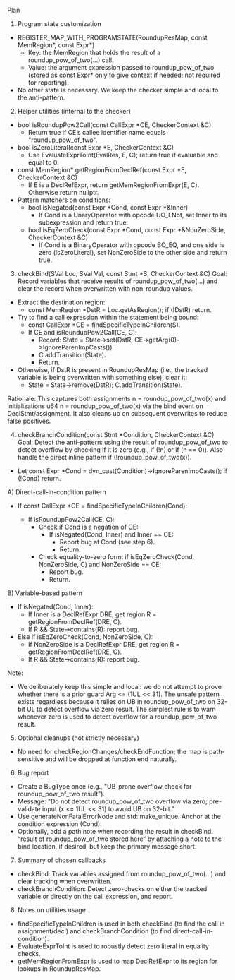 Plan

1. Program state customization
- REGISTER_MAP_WITH_PROGRAMSTATE(RoundupResMap, const MemRegion*, const Expr*)
  - Key: the MemRegion that holds the result of a roundup_pow_of_two(...) call.
  - Value: the argument expression passed to roundup_pow_of_two (stored as const Expr* only to give context if needed; not required for reporting).
- No other state is necessary. We keep the checker simple and local to the anti-pattern.

2. Helper utilities (internal to the checker)
- bool isRoundupPow2Call(const CallExpr *CE, CheckerContext &C)
  - Return true if CE’s callee identifier name equals "roundup_pow_of_two".
- bool isZeroLiteral(const Expr *E, CheckerContext &C)
  - Use EvaluateExprToInt(EvalRes, E, C); return true if evaluable and equal to 0.
- const MemRegion* getRegionFromDeclRef(const Expr *E, CheckerContext &C)
  - If E is a DeclRefExpr, return getMemRegionFromExpr(E, C). Otherwise return nullptr.
- Pattern matchers on conditions:
  - bool isNegated(const Expr *Cond, const Expr *&Inner)
    - If Cond is a UnaryOperator with opcode UO_LNot, set Inner to its subexpression and return true.
  - bool isEqZeroCheck(const Expr *Cond, const Expr *&NonZeroSide, CheckerContext &C)
    - If Cond is a BinaryOperator with opcode BO_EQ, and one side is zero (isZeroLiteral), set NonZeroSide to the other side and return true.

3. checkBind(SVal Loc, SVal Val, const Stmt *S, CheckerContext &C)
Goal: Record variables that receive results of roundup_pow_of_two(...) and clear the record when overwritten with non-roundup values.
- Extract the destination region:
  - const MemRegion *DstR = Loc.getAsRegion(); if (!DstR) return.
- Try to find a call expression within the statement being bound:
  - const CallExpr *CE = findSpecificTypeInChildren<CallExpr>(S).
  - If CE and isRoundupPow2Call(CE, C):
    - Record: State = State->set<RoundupResMap>(DstR, CE->getArg(0)->IgnoreParenImpCasts()).
    - C.addTransition(State).
    - Return.
- Otherwise, if DstR is present in RoundupResMap (i.e., the tracked variable is being overwritten with something else), clear it:
  - State = State->remove<RoundupResMap>(DstR); C.addTransition(State).

Rationale: This captures both assignments n = roundup_pow_of_two(x) and initializations u64 n = roundup_pow_of_two(x) via the bind event on DeclStmt/assignment. It also cleans up on subsequent overwrites to reduce false positives.

4. checkBranchCondition(const Stmt *Condition, CheckerContext &C)
Goal: Detect the anti-pattern: using the result of roundup_pow_of_two to detect overflow by checking if it is zero (e.g., if (!n) or if (n == 0)). Also handle the direct inline pattern if (!roundup_pow_of_two(x)).
- Let const Expr *Cond = dyn_cast<Expr>(Condition)->IgnoreParenImpCasts(); if (!Cond) return.

A) Direct-call-in-condition pattern
- If const CallExpr *CE = findSpecificTypeInChildren<CallExpr>(Cond):
  - If isRoundupPow2Call(CE, C):
    - Check if Cond is a negation of CE:
      - If isNegated(Cond, Inner) and Inner == CE:
        - Report bug at Cond (see step 6).
        - Return.
    - Check equality-to-zero form: if isEqZeroCheck(Cond, NonZeroSide, C) and NonZeroSide == CE:
      - Report bug.
      - Return.

B) Variable-based pattern
- If isNegated(Cond, Inner):
  - If Inner is a DeclRefExpr DRE, get region R = getRegionFromDeclRef(DRE, C).
  - If R && State->contains<RoundupResMap>(R): report bug.
- Else if isEqZeroCheck(Cond, NonZeroSide, C):
  - If NonZeroSide is a DeclRefExpr DRE, get region R = getRegionFromDeclRef(DRE, C).
  - If R && State->contains<RoundupResMap>(R): report bug.

Note:
- We deliberately keep this simple and local: we do not attempt to prove whether there is a prior guard Arg <= (1UL << 31). The unsafe pattern exists regardless because it relies on UB in roundup_pow_of_two on 32-bit UL to detect overflow via zero result. The simplest rule is to warn whenever zero is used to detect overflow for a roundup_pow_of_two result.

5. Optional cleanups (not strictly necessary)
- No need for checkRegionChanges/checkEndFunction; the map is path-sensitive and will be dropped at function end naturally.

6. Bug report
- Create a BugType once (e.g., "UB-prone overflow check for roundup_pow_of_two result").
- Message: "Do not detect roundup_pow_of_two overflow via zero; pre-validate input (x <= 1UL << 31) to avoid UB on 32-bit."
- Use generateNonFatalErrorNode and std::make_unique<PathSensitiveBugReport>. Anchor at the condition expression (Cond).
- Optionally, add a path note when recording the result in checkBind: “result of roundup_pow_of_two stored here” by attaching a note to the bind location, if desired, but keep the primary message short.

7. Summary of chosen callbacks
- checkBind: Track variables assigned from roundup_pow_of_two(...) and clear tracking when overwritten.
- checkBranchCondition: Detect zero-checks on either the tracked variable or directly on the call expression, and report.

8. Notes on utilities usage
- findSpecificTypeInChildren is used in both checkBind (to find the call in assignment/decl) and checkBranchCondition (to find direct-call-in-condition).
- EvaluateExprToInt is used to robustly detect zero literal in equality checks.
- getMemRegionFromExpr is used to map DeclRefExpr to its region for lookups in RoundupResMap.
